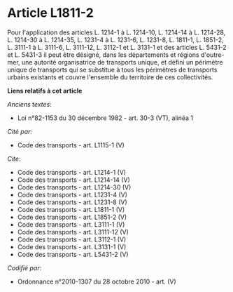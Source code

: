 # Article L1811-2

Pour l'application des articles L. 1214-1 à L. 1214-10, 
L. 1214-14 à L. 1214-28, L. 1214-30 à L. 1214-35, L. 1231-4 à L. 1231-6, 
L. 1231-8, L. 1811-1, L. 1851-2, L. 3111-1 à L. 3111-6, 
L. 3111-12, L. 3112-1 et L. 3131-1 et des articles L. 5431-2 et L. 5431-3 il peut être désigné, dans les départements et
régions d'outre-mer, une autorité organisatrice de transports unique, et défini un périmètre unique de transports qui se
substitue à tous les périmètres de transports urbains existants et couvre l'ensemble du territoire de ces collectivités.

**Liens relatifs à cet article**

_Anciens textes_:

  - Loi n°82-1153 du 30 décembre 1982 - art. 30-3 (VT), alinéa 1

_Cité par_:

  - Code des transports - art. L1115-1 (V)

_Cite_:

  - Code des transports - art. L1214-1 (V)
  - Code des transports - art. L1214-14 (V)
  - Code des transports - art. L1214-30 (V)
  - Code des transports - art. L1231-4 (V)
  - Code des transports - art. L1231-8 (V)
  - Code des transports - art. L1811-1 (V)
  - Code des transports - art. L1851-2 (V)
  - Code des transports - art. L3111-1 (V)
  - Code des transports - art. L3111-12 (V)
  - Code des transports - art. L3112-1 (V)
  - Code des transports - art. L3131-1 (V)
  - Code des transports - art. L5431-2 (V)

_Codifié par_:

  - Ordonnance n°2010-1307 du 28 octobre 2010 - art. (V)
